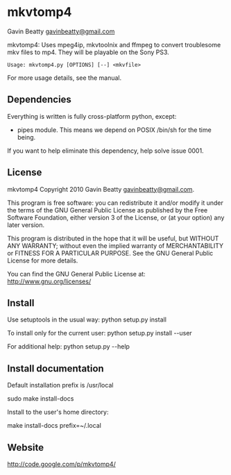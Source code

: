 mkvtomp4
========
Gavin Beatty <gavinbeatty@gmail.com>

mkvtomp4: Uses mpeg4ip, mkvtoolnix and ffmpeg to convert troublesome mkv files
to mp4. They will be playable on the Sony PS3.

    Usage: mkvtomp4.py [OPTIONS] [--] <mkvfile>

For more usage details, see the manual.


Dependencies
------------

Everything is written is fully cross-platform python, except:

* pipes module. This means we depend on POSIX /bin/sh for the time being.

If you want to help eliminate this dependency, help solve issue 0001.


License
-------

mkvtomp4 Copyright 2010 Gavin Beatty <gavinbeatty@gmail.com>.

This program is free software: you can redistribute it and/or modify
it under the terms of the GNU General Public License as published by
the Free Software Foundation, either version 3 of the License, or (at
your option) any later version.

This program is distributed in the hope that it will be useful,
but WITHOUT ANY WARRANTY; without even the implied warranty of
MERCHANTABILITY or FITNESS FOR A PARTICULAR PURPOSE.  See the
GNU General Public License for more details.

You can find the GNU General Public License at:
http://www.gnu.org/licenses/


Install
-------

Use setuptools in the usual way:
  python setup.py install

To install only for the current user:
  python setup.py install --user

For additional help:
  python setup.py --help


Install documentation
---------------------

Default installation prefix is /usr/local

  sudo make install-docs

Install to the user's home directory:

  make install-docs prefix=~/.local


Website
-------
http://code.google.com/p/mkvtomp4/


